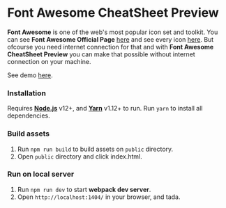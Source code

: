 # Font Awesome CheatSheet Preview

**Font Awesome** is one of the web's most popular icon set and toolkit. You can see **Font Awesome Official Page** [here](https://fontawesome.com/) and see every icon [here](https://fontawesome.com/icons). But ofcourse you need internet connection for that and with **Font Awesome CheatSheet Preview** you can make that possible without internet connection on your machine.

See demo [here](https://muhammaddicky.github.io/font-awesome-cheatsheet-preview).

### Installation

Requires **[Node.js](https://nodejs.org/)** v12+, and **[Yarn](https://yarnpkg.com)** v1.12+ to run. Run `yarn` to install all dependencies.

### Build assets

1. Run `npm run build` to build assets on `public` directory.
2. Open `public` directory and click index.html.

### Run on local server
1. Run `npm run dev` to start **webpack dev server**.
2. Open `http://localhost:1404/` in your browser, and tada.
